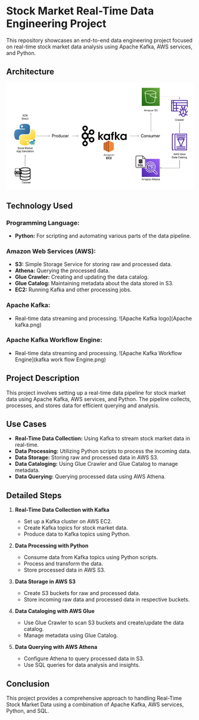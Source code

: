 # Stock Market Real-Time Data Engineering Project

This repository showcases an end-to-end data engineering project focused on real-time stock market data analysis using Apache Kafka, AWS services, and Python.

## Architecture

![Architecture](Architecture.jpg)

## Technology Used

### Programming Language:
- **Python:** For scripting and automating various parts of the data pipeline.

### Amazon Web Services (AWS):
- **S3:** Simple Storage Service for storing raw and processed data.
- **Athena:** Querying the processed data.
- **Glue Crawler:** Creating and updating the data catalog.
- **Glue Catalog:** Maintaining metadata about the data stored in S3.
- **EC2:** Running Kafka and other processing jobs.

### Apache Kafka:
- Real-time data streaming and processing.
  ![Apache Kafka logo](Apache kafka.png)
  
### Apache Kafka Workflow Engine:
- Real-time data streaming and processing.
  ![Apache Kafka Workflow Engine](kafka work flow Engine.png)


## Project Description

This project involves setting up a real-time data pipeline for stock market data using Apache Kafka, AWS services, and Python. The pipeline collects, processes, and stores data for efficient querying and analysis.

## Use Cases

- **Real-Time Data Collection:** Using Kafka to stream stock market data in real-time.
- **Data Processing:** Utilizing Python scripts to process the incoming data.
- **Data Storage:** Storing raw and processed data in AWS S3.
- **Data Cataloging:** Using Glue Crawler and Glue Catalog to manage metadata.
- **Data Querying:** Querying processed data using AWS Athena.

## Detailed Steps

1. **Real-Time Data Collection with Kafka**
    - Set up a Kafka cluster on AWS EC2.
    - Create Kafka topics for stock market data.
    - Produce data to Kafka topics using Python.

2. **Data Processing with Python**
    - Consume data from Kafka topics using Python scripts.
    - Process and transform the data.
    - Store processed data in AWS S3.

3. **Data Storage in AWS S3**
    - Create S3 buckets for raw and processed data.
    - Store incoming raw data and processed data in respective buckets.

4. **Data Cataloging with AWS Glue**
    - Use Glue Crawler to scan S3 buckets and create/update the data catalog.
    - Manage metadata using Glue Catalog.

5. **Data Querying with AWS Athena**
    - Configure Athena to query processed data in S3.
    - Use SQL queries for data analysis and insights.

## Conclusion

This project provides a comprehensive approach to handling Real-Time Stock Market Data using a combination of Apache Kafka, AWS services, Python, and SQL.

